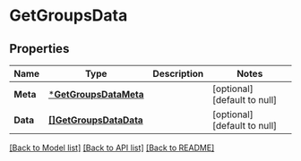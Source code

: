 # GetGroupsData

## Properties
Name | Type | Description | Notes
------------ | ------------- | ------------- | -------------
**Meta** | [***GetGroupsDataMeta**](GetGroups_data_meta.md) |  | [optional] [default to null]
**Data** | [**[]GetGroupsDataData**](GetGroups_data_data.md) |  | [optional] [default to null]

[[Back to Model list]](../README.md#documentation-for-models) [[Back to API list]](../README.md#documentation-for-api-endpoints) [[Back to README]](../README.md)


